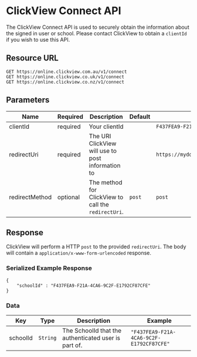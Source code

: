 # ClickView Connect API

The ClickView Connect API is used to securely obtain the information about the signed in user or school. Please contact ClickView to obtain a `clientId` if you wish to use this API.

## Resource URL

```http
GET https://online.clickview.com.au/v1/connect
GET https://online.clickview.co.uk/v1/connect
GET https://online.clickview.co.nz/v1/connect
```

## Parameters

| Name | Required | Description | Default | Example |
| ---- | -------- | ----------- | ------- | ------- |
| clientId | required | Your clientId || `F437FEA9-F21A-4CA6-9C2F-E1792CF87CFE` |
| redirectUri | required | The URI ClickView will use to post information to || `https://mydomain.com/hooks/clickview` |
| redirectMethod | optional | The method for ClickView to call the `redirectUri`. | `post` | `post` |

## Response
ClickView will perform a HTTP `post` to the provided `redirectUri`. The body will contain a `application/x-www-form-urlencoded` response.



### Serialized Example Response
```
{
    "schoolId" : "F437FEA9-F21A-4CA6-9C2F-E1792CF87CFE"
}
```

### Data

| Key      | Type     | Description | Example |
| -------- | -------- | ----------- | ------- |
| schoolId | `String` | The SchoolId that the authenticated user is part of. | `"F437FEA9-F21A-4CA6-9C2F-E1792CF87CFE"`|